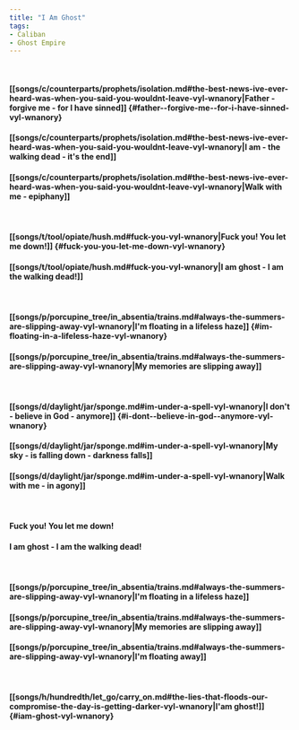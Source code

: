 ```yaml
---
title: "I Am Ghost"
tags:
- Caliban
- Ghost Empire
---
```

&nbsp;
#### [[songs/c/counterparts/prophets/isolation.md#the-best-news-ive-ever-heard-was-when-you-said-you-wouldnt-leave-vyl-wnanory|Father - forgive me - for I have sinned]] {#father--forgive-me--for-i-have-sinned-vyl-wnanory}
#### [[songs/c/counterparts/prophets/isolation.md#the-best-news-ive-ever-heard-was-when-you-said-you-wouldnt-leave-vyl-wnanory|I am - the walking dead - it's the end]]
#### [[songs/c/counterparts/prophets/isolation.md#the-best-news-ive-ever-heard-was-when-you-said-you-wouldnt-leave-vyl-wnanory|Walk with me - epiphany]]
&nbsp;
#### [[songs/t/tool/opiate/hush.md#fuck-you-vyl-wnanory|Fuck you! You let me down!]] {#fuck-you-you-let-me-down-vyl-wnanory}
#### [[songs/t/tool/opiate/hush.md#fuck-you-vyl-wnanory|I am ghost - I am the walking dead!]]
&nbsp;
#### [[songs/p/porcupine_tree/in_absentia/trains.md#always-the-summers-are-slipping-away-vyl-wnanory|I'm floating in a lifeless haze]] {#im-floating-in-a-lifeless-haze-vyl-wnanory}
#### [[songs/p/porcupine_tree/in_absentia/trains.md#always-the-summers-are-slipping-away-vyl-wnanory|My memories are slipping away]]
&nbsp;
#### [[songs/d/daylight/jar/sponge.md#im-under-a-spell-vyl-wnanory|I don't - believe in God - anymore]] {#i-dont--believe-in-god--anymore-vyl-wnanory}
#### [[songs/d/daylight/jar/sponge.md#im-under-a-spell-vyl-wnanory|My sky - is falling down - darkness falls]]
#### [[songs/d/daylight/jar/sponge.md#im-under-a-spell-vyl-wnanory|Walk with me - in agony]]
&nbsp;
#### Fuck you! You let me down!
#### I am ghost - I am the walking dead!
&nbsp;
#### [[songs/p/porcupine_tree/in_absentia/trains.md#always-the-summers-are-slipping-away-vyl-wnanory|I'm floating in a lifeless haze]]
#### [[songs/p/porcupine_tree/in_absentia/trains.md#always-the-summers-are-slipping-away-vyl-wnanory|My memories are slipping away]]
#### [[songs/p/porcupine_tree/in_absentia/trains.md#always-the-summers-are-slipping-away-vyl-wnanory|I'm floating away]]
&nbsp;
#### [[songs/h/hundredth/let_go/carry_on.md#the-lies-that-floods-our-compromise-the-day-is-getting-darker-vyl-wnanory|I'am ghost!]] {#iam-ghost-vyl-wnanory}
